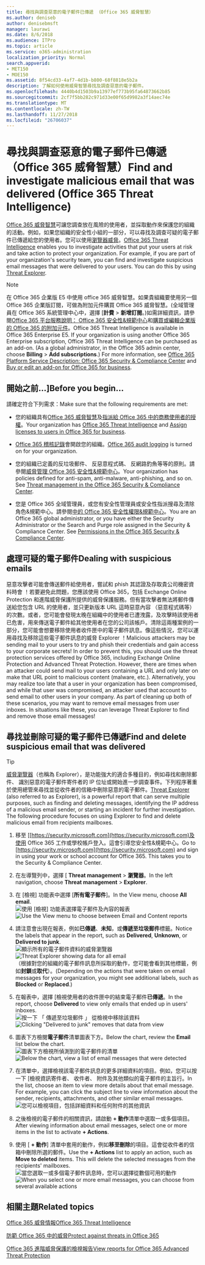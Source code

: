 ```yaml
---
title: 尋找與調查惡意的電子郵件已傳遞 （Office 365 威脅智慧）
ms.author: deniseb
author: denisebmsft
manager: laurawi
ms.date: 8/6/2018
ms.audience: ITPro
ms.topic: article
ms.service: o365-administration
localization_priority: Normal
search.appverid:
- MET150
- MOE150
ms.assetid: 8f54cd33-4af7-4d1b-b800-68f8818e5b2a
description: 了解如何使用威脅智慧尋找及調查惡意的電子郵件。
ms.openlocfilehash: 4440b4d1503b9a13977ef773b95fa64873662b85
ms.sourcegitcommit: 2cf7f5bb282c971d33e00f65d9982a3f14aec74e
ms.translationtype: MT
ms.contentlocale: zh-TW
ms.lasthandoff: 11/27/2018
ms.locfileid: "26706037"
---
```

# <a name="find-and-investigate-malicious-email-that-was-delivered-office-365-threat-intelligence"></a><span data-ttu-id="2a775-103">尋找與調查惡意的電子郵件已傳遞 （Office 365 威脅智慧）</span><span class="sxs-lookup"><span data-stu-id="2a775-103">Find and investigate malicious email that was delivered (Office 365 Threat Intelligence)</span></span>

<span data-ttu-id="2a775-p101">[Office 365 威脅智慧](office-365-ti.md)可讓您調查放在風險的使用者，並採取動作來保護您的組織的活動。例如，如果您組織的安全性小組的一部分，可以尋找及調查可疑的電子郵件已傳遞給您的使用者。您可以使用[瀏覽器威脅](get-started-with-ti.md#threat-explorer)。</span><span class="sxs-lookup"><span data-stu-id="2a775-p101">[Office 365 Threat Intelligence](office-365-ti.md) enables you to investigate activities that put your users at risk and take action to protect your organization. For example, if you are part of your organization's security team, you can find and investigate suspicious email messages that were delivered to your users. You can do this by using [Threat Explorer](get-started-with-ti.md#threat-explorer).</span></span>
  
> [!NOTE]
> <span data-ttu-id="2a775-p102">在 Office 365 企業版 E5 中使用 office 365 威脅智慧。如果貴組織要使用另一個 Office 365 企業版訂閱，可做為附加元件購買 Office 365 威脅智慧。(全域管理員在 Office 365 系統管理中心中，選擇 [**計費** \> **新增訂閱**。)如需詳細資訊，請參閱[Office 365 平台服務說明： Office 365 安全性&amp;規範中心](https://technet.microsoft.com/en-us/library/dn933793.aspx)和[購買或編輯企業版的 Office 365 的附加元件](https://support.office.com/article/4e7b57d6-b93b-457d-aecd-0ea58bff07a6)。</span><span class="sxs-lookup"><span data-stu-id="2a775-p102">Office 365 Threat Intelligence is available in Office 365 Enterprise E5. If your organization is using another Office 365 Enterprise subscription, Office 365 Threat Intelligence can be purchased as an add-on. (As a global administrator, in the Office 365 admin center, choose **Billing** \> **Add subscriptions**.) For more information, see [Office 365 Platform Service Description: Office 365 Security &amp; Compliance Center](https://technet.microsoft.com/en-us/library/dn933793.aspx) and [Buy or edit an add-on for Office 365 for business](https://support.office.com/article/4e7b57d6-b93b-457d-aecd-0ea58bff07a6).</span></span> 
  
## <a name="before-you-begin"></a><span data-ttu-id="2a775-110">開始之前...]</span><span class="sxs-lookup"><span data-stu-id="2a775-110">Before you begin...</span></span>

<span data-ttu-id="2a775-111">請確定符合下列需求：</span><span class="sxs-lookup"><span data-stu-id="2a775-111">Make sure that the following requirements are met:</span></span>
  
- <span data-ttu-id="2a775-112">您的組織具有[Office 365 威脅智慧](office-365-ti.md)及[指派給 Office 365 中的商務使用者的授權](https://support.office.com/article/997596b5-4173-4627-b915-36abac6786dc)。</span><span class="sxs-lookup"><span data-stu-id="2a775-112">Your organization has [Office 365 Threat Intelligence](office-365-ti.md) and [Assign licenses to users in Office 365 for business](https://support.office.com/article/997596b5-4173-4627-b915-36abac6786dc).</span></span>
    
- <span data-ttu-id="2a775-113">[Office 365 稽核記錄](turn-audit-log-search-on-or-off.md)會開啟您的組織。</span><span class="sxs-lookup"><span data-stu-id="2a775-113">[Office 365 audit logging](turn-audit-log-search-on-or-off.md) is turned on for your organization.</span></span> 
    
- <span data-ttu-id="2a775-p103">您的組織已定義的反垃圾郵件、 反惡意程式碼、 反網路釣魚等等的原則。請參閱[威脅管理 Office 365 安全性&amp;規範中心](threat-management.md)。</span><span class="sxs-lookup"><span data-stu-id="2a775-p103">Your organization has policies defined for anti-spam, anti-malware, anti-phishing, and so on. See [Threat management in the Office 365 Security &amp; Compliance Center](threat-management.md).</span></span>
    
- <span data-ttu-id="2a775-p104">您是 Office 365 全域管理員，或您有安全性管理員或安全性指派搜尋及清除角色&amp;規範中心。請參閱[中的 Office 365 安全性權限&amp;規範中心](permissions-in-the-security-and-compliance-center.md)。</span><span class="sxs-lookup"><span data-stu-id="2a775-p104">You are an Office 365 global administrator, or you have either the Security Administrator or the Search and Purge role assigned in the Security &amp; Compliance Center. See [Permissions in the Office 365 Security &amp; Compliance Center](permissions-in-the-security-and-compliance-center.md).</span></span>
    
## <a name="dealing-with-suspicious-emails"></a><span data-ttu-id="2a775-118">處理可疑的電子郵件</span><span class="sxs-lookup"><span data-stu-id="2a775-118">Dealing with suspicious emails</span></span>

<span data-ttu-id="2a775-p105">惡意攻擊者可能會傳送郵件給使用者，嘗試和 phish 其認證及存取貴公司機密資料時會 ！若要避免此問題，您應該使用 Office 365，包括 Exchange Online Protection 和進階威脅保護所提供的威脅保護服務。但有當攻擊者無法將郵件傳送給您包含 URL 的使用者，並只更新版本 URL 這時惡意內容 （惡意程式碼等） 的次數。或者，您可能會發現太晚在組織中的使用者已遭洩露，及攻擊時該使用者已危害，用來傳送電子郵件給其他使用者在您的公司該帳戶。清除這兩種案例的一部分，您可能會想要移除使用者收件匣中的電子郵件訊息。像這些情況，您可以運用尋找及移除這些電子郵件訊息的威脅 Explorer ！</span><span class="sxs-lookup"><span data-stu-id="2a775-p105">Malicious attackers may be sending mail to your users to try and phish their credentials and gain access to your corporate secrets! In order to prevent this, you should use the threat protection services offered by Office 365, including Exchange Online Protection and Advanced Threat Protection. However, there are times when an attacker could send mail to your users containing a URL and only later on make that URL point to malicious content (malware, etc.). Alternatively, you may realize too late that a user in your organization has been compromised, and while that user was compromised, an attacker used that account to send email to other users in your company. As part of cleaning up both of these scenarios, you may want to remove email messages from user inboxes. In situations like these, you can leverage Threat Explorer to find and remove those email messages!</span></span>
  
## <a name="find-and-delete-suspicious-email-that-was-delivered"></a><span data-ttu-id="2a775-125">尋找並刪除可疑的電子郵件已傳遞</span><span class="sxs-lookup"><span data-stu-id="2a775-125">Find and delete suspicious email that was delivered</span></span>

> [!TIP]
> <span data-ttu-id="2a775-p106">[威脅瀏覽器](get-started-with-ti.md#threat-explorer)（也稱為 Explorer），是功能強大的適合多種目的，例如尋找和刪除郵件、 識別惡意的電子郵件寄件者的 IP 位址或開始進一步調查事件。下列程序著重於使用總管來尋找並從收件者的信箱中刪除惡意的電子郵件。</span><span class="sxs-lookup"><span data-stu-id="2a775-p106">[Threat Explorer](get-started-with-ti.md#threat-explorer) (also referred to as Explorer), is a powerful report that can serve multiple purposes, such as finding and deleting messages, identifying the IP address of a malicious email sender, or starting an incident for further investigation. The following procedure focuses on using Explorer to find and delete malicious email from recipients mailboxes.</span></span> 
  
1. <span data-ttu-id="2a775-p107">移至 [[https://security.microsoft.com](https://security.microsoft.com)及使用 Office 365 工作或學校帳戶登入。這會引導您安全性&amp;規範中心。</span><span class="sxs-lookup"><span data-stu-id="2a775-p107">Go to [https://security.microsoft.com](https://security.microsoft.com) and sign in using your work or school account for Office 365. This takes you to the Security &amp; Compliance Center.</span></span> 
    
2. <span data-ttu-id="2a775-130">在左導覽列中，選擇 [ **Threat management** \> **瀏覽器**。</span><span class="sxs-lookup"><span data-stu-id="2a775-130">In the left navigation, choose **Threat management** \> **Explorer**.</span></span>
    
3. <span data-ttu-id="2a775-131">在 [檢視] 功能表中選擇 [**所有電子郵件**]。</span><span class="sxs-lookup"><span data-stu-id="2a775-131">In the View menu, choose **All email**.</span></span><br/><span data-ttu-id="2a775-132">![使用 [檢視] 功能表選擇電子郵件及內容的報表](media/d39013ff-93b6-42f6-bee5-628895c251c2.png)</span><span class="sxs-lookup"><span data-stu-id="2a775-132">![Use the View menu to choose between Email and Content reports](media/d39013ff-93b6-42f6-bee5-628895c251c2.png)</span></span>
  
4. <span data-ttu-id="2a775-133">請注意會出現在報表，例如**已傳遞**、**未知**，或**傳遞至垃圾郵件**標籤。</span><span class="sxs-lookup"><span data-stu-id="2a775-133">Notice the labels that appear in the report, such as **Delivered**, **Unknown**, or **Delivered to junk**.</span></span><br/><span data-ttu-id="2a775-134">![顯示所有的電子郵件資料的威脅瀏覽器](media/208826ed-a85e-446f-b276-b5fdc312fbcb.png)</span><span class="sxs-lookup"><span data-stu-id="2a775-134">![Threat Explorer showing data for all email](media/208826ed-a85e-446f-b276-b5fdc312fbcb.png)</span></span><br/><span data-ttu-id="2a775-135">（根據對您的組織的電子郵件訊息所採取的動作，您可能會看到其他標籤，例如**封鎖**或**取代**）。</span><span class="sxs-lookup"><span data-stu-id="2a775-135">(Depending on the actions that were taken on email messages for your organization, you might see additional labels, such as **Blocked** or **Replaced**.)</span></span>
    
5. <span data-ttu-id="2a775-136">在報表中，選擇 [檢視使用者的收件匣中的結束電子郵件**已傳遞**。</span><span class="sxs-lookup"><span data-stu-id="2a775-136">In the report, choose **Delivered** to view only emails that ended up in users' inboxes.</span></span><br/><span data-ttu-id="2a775-137">![按一下 「 傳遞至垃圾郵件 」 從檢視中移除該資料](media/e6fb2e47-461e-4f6f-8c65-c331bd858758.png)</span><span class="sxs-lookup"><span data-stu-id="2a775-137">![Clicking "Delivered to junk" removes that data from view](media/e6fb2e47-461e-4f6f-8c65-c331bd858758.png)</span></span>
  
6. <span data-ttu-id="2a775-138">圖表下方檢閱**電子郵件**清單圖表下方。</span><span class="sxs-lookup"><span data-stu-id="2a775-138">Below the chart, review the **Email** list below the chart.</span></span><br/><span data-ttu-id="2a775-139">![圖表下方檢視所偵測到的電子郵件的清單](media/dfb60590-1236-499d-97da-86c68621e2bc.png)</span><span class="sxs-lookup"><span data-stu-id="2a775-139">![Below the chart, view a list of email messages that were detected](media/dfb60590-1236-499d-97da-86c68621e2bc.png)</span></span>
  
7. <span data-ttu-id="2a775-p108">在清單中，選擇檢視該電子郵件訊息的更多詳細資料的項目。例如，您可以按一下 [檢視資訊寄件者、 收件者、 附件及其他類似的電子郵件的主旨行。</span><span class="sxs-lookup"><span data-stu-id="2a775-p108">In the list, choose an item to view more details about that email message. For example, you can click the subject line to view information about the sender, recipients, attachments, and other similar email messages.</span></span><br/>![您可以檢視項目，包括詳細資料和任何附件的其他資訊](media/5a5707c3-d62a-4610-ae7b-900fff8708b2.png)
  
8. <span data-ttu-id="2a775-143">之後檢視的電子郵件的相關資訊，請啟動 **+ 動作**清單中選取一或多個項目。</span><span class="sxs-lookup"><span data-stu-id="2a775-143">After viewing information about email messages, select one or more items in the list to activate **+ Actions**.</span></span>
    
9. <span data-ttu-id="2a775-p109">使用 [ **+ 動作**] 清單中套用的動作，例如**移至刪除**的項目。這會從收件者的信箱中刪除所選的郵件。</span><span class="sxs-lookup"><span data-stu-id="2a775-p109">Use the **+ Actions** list to apply an action, such as **Move to deleted** items. This will delete the selected messages from the recipients' mailboxes.</span></span><br/><span data-ttu-id="2a775-146">![當您選取一或多個電子郵件訊息時，您可以選擇從數個可用的動作](media/ef12e10c-60a7-4f66-8f76-68d77ae26de1.png)</span><span class="sxs-lookup"><span data-stu-id="2a775-146">![When you select one or more email messages, you can choose from several available actions](media/ef12e10c-60a7-4f66-8f76-68d77ae26de1.png)</span></span>
  
## <a name="related-topics"></a><span data-ttu-id="2a775-147">相關主題</span><span class="sxs-lookup"><span data-stu-id="2a775-147">Related topics</span></span>

[<span data-ttu-id="2a775-148">Office 365 威脅情報</span><span class="sxs-lookup"><span data-stu-id="2a775-148">Office 365 Threat Intelligence</span></span>](office-365-ti.md)
  
[<span data-ttu-id="2a775-149">防範 Office 365 中的威脅</span><span class="sxs-lookup"><span data-stu-id="2a775-149">Protect against threats in Office 365</span></span>](protect-against-threats.md)
  
[<span data-ttu-id="2a775-150">Office 365 進階威脅保護的檢視報告</span><span class="sxs-lookup"><span data-stu-id="2a775-150">View reports for Office 365 Advanced Threat Protection</span></span>](view-reports-for-atp.md)
  


